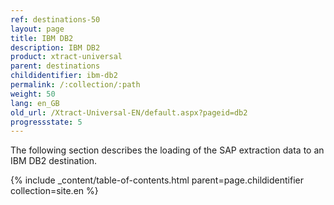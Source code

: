 ```yaml
---
ref: destinations-50
layout: page
title: IBM DB2
description: IBM DB2
product: xtract-universal
parent: destinations
childidentifier: ibm-db2
permalink: /:collection/:path
weight: 50
lang: en_GB
old_url: /Xtract-Universal-EN/default.aspx?pageid=db2
progressstate: 5
---
```


The following section describes the loading of the SAP extraction data to an IBM DB2 destination.


{% include _content/table-of-contents.html parent=page.childidentifier collection=site.en %}